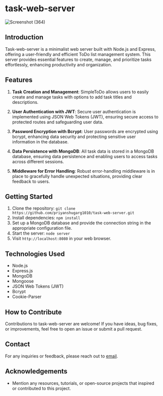 # task-web-server
![Screenshot (364)](https://github.com/priyanshugarg1010/task-web-server/assets/94229316/99310bef-3854-47ad-98f0-e5d37992856e)
## Introduction

Task-web-server is a minimalist web server built with Node.js and Express, offering a user-friendly and efficient ToDo list management system. This server provides essential features to create, manage, and prioritize tasks effortlessly, enhancing productivity and organization.

## Features

1. **Task Creation and Management**: SimpleToDo allows users to easily create and manage tasks with options to add task titles and descriptions.

2. **User Authentication with JWT**: Secure user authentication is implemented using JSON Web Tokens (JWT), ensuring secure access to protected routes and safeguarding user data.

3. **Password Encryption with Bcrypt**: User passwords are encrypted using bcrypt, enhancing data security and protecting sensitive user information in the database.

4. **Data Persistence with MongoDB**: All task data is stored in a MongoDB database, ensuring data persistence and enabling users to access tasks across different sessions.

5. **Middleware for Error Handling**: Robust error-handling middleware is in place to gracefully handle unexpected situations, providing clear feedback to users.

## Getting Started

1. Clone the repository: `git clone https://github.com/priyanshugarg1010/task-web-server.git`
2. Install dependencies: `npm install`
3. Set up a MongoDB database and provide the connection string in the appropriate configuration file.
4. Start the server: `node server`
5. Visit `http://localhost:8080` in your web browser.

## Technologies Used

- Node.js
- Express.js
- MongoDB
- Mongoose
- JSON Web Tokens (JWT)
- Bcrypt
- Cookie-Parser

## How to Contribute

Contributions to task-web-server are welcome! If you have ideas, bug fixes, or improvements, feel free to open an issue or submit a pull request.

## Contact

For any inquiries or feedback, please reach out to [email](mailto:priyanshugarg1810@gmail.com).

## Acknowledgements

- Mention any resources, tutorials, or open-source projects that inspired or contributed to this project.



